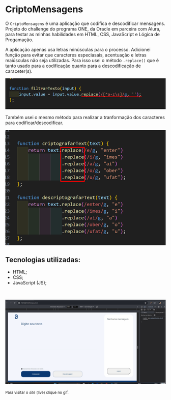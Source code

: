 # CriptoMensagens

O `CriptoMensagens` é uma aplicação que codifica e descodificar mensagens. Projeto do challenge do programa ONE, da Oracle em parceira com Alura, para testar as minhas habilidades em HTML, CSS, JavaScript e Lógica de Progamação.

A aplicação apenas usa letras minúsculas para o processo. Adicionei função para evitar que caracteres especiasais, acentuação e letras maiúsculas não seja utilizadas. Para isso usei o método `.replace()` que é tanto usado para a codificação quanto para a descodificação de caraceter(s).

<img src="./assets/replace-minusculas.png">

Também usei o mesmo método para realizar a tranformação dos caracteres para codificar/descodificar.

<img src="./assets/replace.png">

## Tecnologias utilizadas:

- HTML;
- CSS;
- JavaScript (JS);

<br>


[<img src="./assets/encriptador-texto.gif">](https://decodificador-texto-beta.vercel.app/)

<small>Para visitar o <i>site</i> (live) clique no gif.</small>
